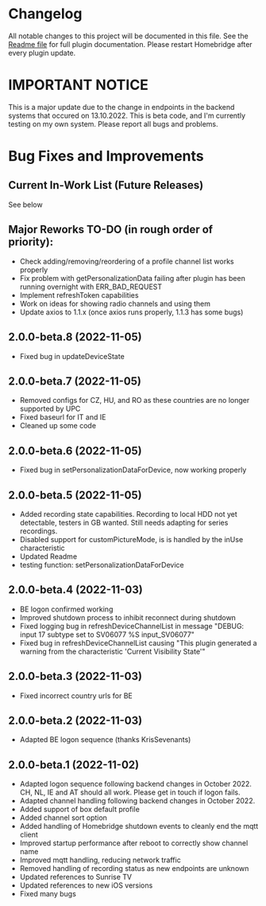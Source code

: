 # Changelog
All notable changes to this project will be documented in this file.
See the [Readme file](https://github.com/jsiegenthaler/homebridge-eosstb/blob/master/README.md) for full plugin documentation.
Please restart Homebridge after every plugin update.

# IMPORTANT NOTICE
This is a major update due to the change in endpoints in the backend systems that occured on 13.10.2022.
This is beta code, and I'm currently testing on my own system.
Please report all bugs and problems.


# Bug Fixes and Improvements

## Current In-Work List (Future Releases)
See below

## Major Reworks TO-DO (in rough order of priority):
* Check adding/removing/reordering of a profile channel list works properly
* Fix problem with getPersonalizationData failing after plugin has been running overnight with ERR_BAD_REQUEST
* Implement refreshToken capabilities
* Work on ideas for showing radio channels and using them
* Update axios to 1.1.x (once axios runs properly, 1.1.3 has some bugs)


## 2.0.0-beta.8 (2022-11-05)
* Fixed bug in updateDeviceState

## 2.0.0-beta.7 (2022-11-05)
* Removed configs for CZ, HU, and RO as these countries are no longer supported by UPC
* Fixed baseurl for IT and IE
* Cleaned up some code


## 2.0.0-beta.6 (2022-11-05)
* Fixed bug in setPersonalizationDataForDevice, now working properly


## 2.0.0-beta.5 (2022-11-05)
* Added recording state capabilities. Recording to local HDD not yet detectable, testers in GB wanted. Still needs adapting for series recordings.
* Disabled support for customPictureMode, is is handled by the inUse characteristic
* Updated Readme
* testing function: setPersonalizationDataForDevice


## 2.0.0-beta.4 (2022-11-03)
* BE logon confirmed working
* Improved shutdown process to inhibit reconnect during shutdown
* Fixed logging bug in refreshDeviceChannelList in message "DEBUG: input 17 subtype set to SV06077 %S input_SV06077"
* Fixed bug in refreshDeviceChannelList causing "This plugin generated a warning from the characteristic 'Current Visibility State'"


## 2.0.0-beta.3 (2022-11-03)
* Fixed incorrect country urls for BE


## 2.0.0-beta.2 (2022-11-03)
* Adapted BE logon sequence (thanks KrisSevenants)


## 2.0.0-beta.1 (2022-11-02)
* Adapted logon sequence following backend changes in October 2022. CH, NL, IE and AT should all work. Please get in touch if logon fails.
* Adapted channel handling following backend changes in October 2022.
* Added support of box default profile 
* Added channel sort option
* Added handling of Homebridge shutdown events to cleanly end the mqtt client
* Improved startup performance after reboot to correctly show channel name
* Improved mqtt handling, reducing network traffic
* Removed handling of recording status as new endpoints are unknown
* Updated references to Sunrise TV
* Updated references to new iOS versions
* Fixed many bugs
